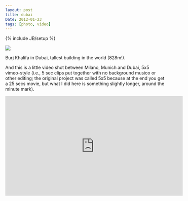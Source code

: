```yaml
---
layout: post
title: dubai
Date: 2012-01-23
tags: [photo, video]
---
```

{% include JB/setup %} 

![](http://distilleryimage6.s3.amazonaws.com/87aad7fc3e7811e1abb01231381b65e3_7.jpg)

Burj Khalifa in Dubai, tallest building in the world (828m!).

And this is a little video shot between Milano, Munich and Dubai, 5x5 vimeo-style (i.e., 5 sec clips put together with no background musico or other editing; the original project was called 5x5 because at the end you get a 25 secs movie, but what I did here is something slightly longer, around the minute mark).

<iframe width="560" height="315" src="http://www.youtube.com/embed/_dYoZnPrPlY" frameborder="0"></iframe>


